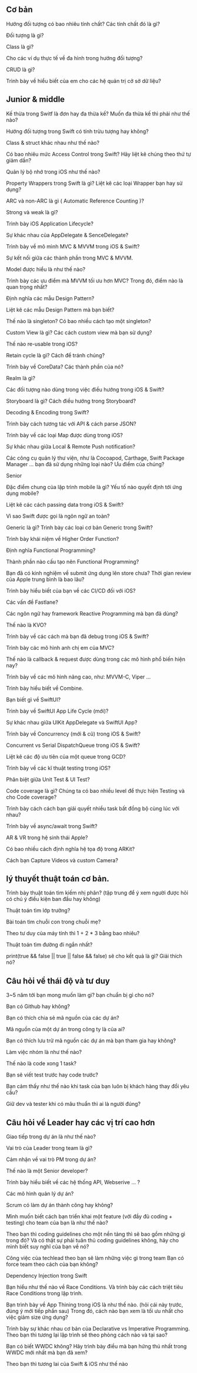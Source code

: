 ## Cơ bản

Hướng đối tượng có bao nhiêu tính chất? Các tính chất đó là gì?

Đối tượng là gì?

Class là gì?

Cho các ví dụ thực tế về đa hình trong hướng đối tượng?

CRUD là gì?

Trình bày về hiểu biết của em cho các hệ quản trị cở sở dữ liệu?

## Junior & middle
Kế thừa trong Switf là đơn hay đa thừa kế? Muốn đa thừa kế thì phải như thế nào?

Hướng đối tượng trong Swift có tính trừu tượng hay không?

Class & struct khác nhau như thế nào?

Có bao nhiêu mức Access Control trong Swift? Hãy liệt kê chúng theo thứ tự giảm dần?

Quản lý bộ nhớ trong iOS như thế nào?

Property Wrappers trong Swift là gì? Liệt kê các loại Wrapper bạn hay sử dụng?

ARC và non-ARC là gì ( Automatic Reference Counting )?

Strong và weak là gì?

Trình bày iOS Application Lifecycle?

Sự khác nhau của AppDelegate & SenceDelegate?

Trình bày về mô mình MVC & MVVM trong iOS & Swift?

Sự kết nối giữa các thành phần trong MVC & MVVM.

Model được hiểu là như thế nào?

Trình bày các ưu điểm mà MVVM tối ưu hơn MVC? Trong đó, điểm nào là quan trọng nhất?

Định nghĩa các mẫu Design Pattern?

Liệt kê các mẫu Design Pattern mà bạn biết?

Thế nào là singleton? Có bao nhiều cách tạo một singleton?

Custom View là gì? Các cách custom view mà bạn sử dụng?

Thế nào re-usable trong iOS?

Retain cycle là gì? Cách để tránh chúng?

Trình bày về CoreData? Các thành phần của nó?

Realm là gì?

Các đối tượng nào dùng trong việc điều hướng trong iOS & Swift?

Storyboard là gì? Cách điều hướng trong Storyboard?

Decoding & Encoding trong Swift?

Trình bày cách tương tác với API & cách parse JSON?

Trình bày về các loại Map được dùng trong iOS?

Sự khác nhau giữa Local & Remote Push notification?

Các công cụ quản lý thư viện, như là Cocoapod, Carthage, Swift Package Manager … bạn đã sử dụng những loại nào? Ưu điểm của chúng?

Senior

Đặc điểm chung của lập trình mobile là gì? Yếu tố nào quyết định tới ứng dụng mobile?

Liệt kê các cách passing data trong iOS & Swift?

Vì sao Swift được gọi là ngôn ngữ an toàn?

Generic là gì? Trình bày các loại cơ bản Generic trong Swift?

Trình bày khái niệm về Higher Order Function?

Định nghĩa Functional Programming?

Thành phần nào cấu tạo nên Functional Programming?

Bạn đã có kinh nghiệm về submit ứng dụng lên store chưa? Thời gian review của Apple trung bình là bao lâu?

Trình bày hiểu biết của bạn về các CI/CD đối với iOS?

Các vấn đề Fastlane?

Các ngôn ngữ hay framework Reactive Programming mà bạn đã dùng?

Thế nào là KVO?

Trình bày về các cách mà bạn đã debug trong iOS & Swift?

Trình bày các mô hình anh chị em của MVC?

Thế nào là callback & request được dùng trong các mô hình phổ biến hiện nay?

Trình bày về các mô hình nâng cao, như: MVVM-C, Viper …

Trình bày hiểu biết về Combine.

Bạn biết gì về SwiftUI?

Trình bày về SwiftUI App Life Cycle (mới)?

Sự khác nhau giữa UIKit AppDelegate và SwiftUI App?

Trình bày về Concurrency (mới & cũ) trong iOS & Swift?

Concurrent vs Serial DispatchQueue trong iOS & Swift?

Liệt kê các độ ưu tiên của một queue trong GCD?

Trình bày về các kĩ thuật testing trong iOS?

Phân biệt giữa Unit Test & UI Test?

Code coverage là gì? Chúng ta có bao nhiều level để thực hiện Testing và cho Code coverage?

Trình bày cách cách bạn giải quyết nhiều task bất đồng bộ cùng lúc với nhau?

Trình bày về async/await trong Swift?

AR & VR trong hệ sinh thái Apple?

Có bao nhiều cách định nghĩa hệ tọa độ trong ARKit?

Cách bạn Capture Videos và custom Camera?


## lý thuyết thuật toán cơ bản.

Trình bày thuật toán tìm kiếm nhị phân? (tập trung để ý xem người được hỏi có chú ý điều kiện ban đầu hay không)

Thuật toán tìm lớp trưởng?

Bài toán tìm chuỗi con trong chuỗi mẹ?

Theo tư duy của máy tính thì 1 + 2 * 3 bằng bao nhiêu?

Thuật toán tìm đường đi ngắn nhất?

print(true && false || true || false && false) sẽ cho kết quả là gì? Giải thích nó?


## Câu hỏi về thái độ và tư duy

3~5 năm tới bạn mong muốn làm gì? bạn chuẩn bị gì cho nó?

Bạn có Github hay không?

Bạn có thích chia sẻ mã nguồn của các dự án?

Mã nguồn của một dự án trong công ty là của ai?

Bạn có thích lưu trữ mã nguồn các dự án mà bạn tham gia hay không?

Làm việc nhóm là như thế nào?

Thế nào là code xong 1 task?

Bạn sẽ viết test trước hay code trước?

Bạn cảm thấy như thế nào khi task của bạn luôn bị khách hàng thay đổi yêu cầu?

Giữ dev và tester khi có mâu thuẩn thì ai là người đúng?

## Câu hỏi về Leader hay các vị trí cao hơn

Giao tiếp trong dự án là như thế nào?

Vai trò của Leader trong team là gì?

Cảm nhận về vai trò PM trong dự án?

Thế nào là một Senior developer?

Trình bày hiểu biết về các hệ thống API, Webserive … ?

Các mô hình quản lý dự án?

Scrum có làm dự án thành công hay không?

Mình muốn biết cách bạn triển khai một feature (với đầy đủ coding + testing) cho team của bạn là như thế nào?

Theo bạn thì coding guidelines cho một nền tảng thì sẽ bao gồm những gì trong đó? Và có thật sự phải tuân thủ coding guidelines không, hãy cho mình biết suy nghĩ của bạn về nó?

Công việc của techlead theo bạn sẽ làm những việc gì trong team Bạn có force team theo cách của bạn không?

Dependency Injection trong Swift

Bạn hiểu như thế nào về Race Conditions. Và trình bày các cách triệt tiêu Race Conditions trong lập trình.

Bạn trình bày về App Thining trong iOS là như thế nào. (hỏi cái này trước, đúng ý mới tiếp phần sau) Trong đó, cách nào bạn xem là tối ưu nhất cho việc giảm size ứng dụng?

Trình bày sự khác nhau cơ bản của Declarative vs Imperative Programming. Theo bạn thì tương lại lập trình sẽ theo phòng cách nào và tại sao?

Bạn có biết WWDC không? Hãy trình bày điều mà bạn hứng thú nhất trong WWDC mới nhất mà bạn đã xem?

Theo bạn thì tương lai của Swift & iOS như thế nào